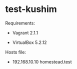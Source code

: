 # test-kushim

Requirements:

 - Vagrant 2.1.1


 - VirtualBox 5.2.12



Hosts file:


- 192.168.10.10  homestead.test
